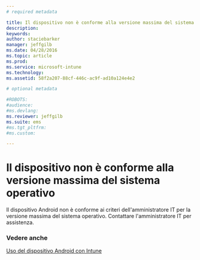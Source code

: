 ```yaml
---
# required metadata

title: Il dispositivo non è conforme alla versione massima del sistema operativo | Microsoft Intune
description:
keywords:
author: staciebarker
manager: jeffgilb
ms.date: 04/28/2016
ms.topic: article
ms.prod:
ms.service: microsoft-intune
ms.technology:
ms.assetid: 58f2a207-88cf-446c-ac9f-ad10a124e4e2

# optional metadata

#ROBOTS:
#audience:
#ms.devlang:
ms.reviewer: jeffgilb
ms.suite: ems
#ms.tgt_pltfrm:
#ms.custom:

---
```


# Il dispositivo non è conforme alla versione massima del sistema operativo

Il dispositivo Android non è conforme ai criteri dell'amministratore IT per la versione massima del sistema operativo. Contattare l'amministratore IT per assistenza.

### Vedere anche
[Uso del dispositivo Android con Intune](using-your-android-device-with-intune.md)

<!--HONumber=May16_HO1-->


